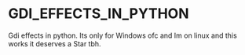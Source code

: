 # GDI_EFFECTS_IN_PYTHON
Gdi effects in python. Its only for Windows ofc and Im on linux and this works it deserves a Star tbh.

